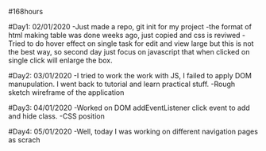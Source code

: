 #168hours

#Day1: 02/01/2020
-Just made a repo, git init for my project
-the format of html making table was done weeks ago, just copied and css is reviwed
-Tried to do hover effect on single task for edit and view large but this is not the best way, so second day just focus on javascript that when clicked on single click will enlarge the box.

#Day2: 03/01/2020
-I tried to work the work with JS, I failed to apply DOM manupulation. I went back to tutorial and learn practical stuff.
-Rough sketch wireframe of the application

#Day3: 04/01/2020
-Worked on DOM addEventListener click event to add and hide class.
-CSS position

#Day4: 05/01/2020
-Well, today I was working on different navigation pages as scrach
